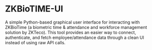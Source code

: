 # ZKBioTIME-UI
A simple Python-based graphical user interface for interacting with ZKBioTime (a biometric time &amp; attendance and workforce management solution by ZKTeco). This tool provides an easier way to connect, authenticate, and fetch employee/attendance data through a clean UI instead of using raw API calls.
